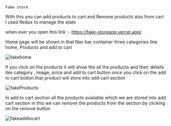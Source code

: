                                                                         Fake store
                                                                        
With this you can add products to cart and Remove products also from cart 
I used Redux to manage the state

when ever you open this link :-  https://fake-storeapp.vercel.app/

Home page will be shown in that Nav bar container three categories line home, Products and add to cart

![fakehome](https://user-images.githubusercontent.com/114353712/231342557-5bfa8799-c22f-4f53-b99f-c3f807b444c0.PNG)


If you click on the products it will show the all the products and their details like category , image, price and add to cart button once you click on the add to cart button that product will store into add cart section

![fakeProducts](https://user-images.githubusercontent.com/114353712/231342830-728caaf0-b546-4154-9922-4a58f75afd9f.PNG)


In add to cart section all the products available which we are stored into add cart section in this we can remove the products from the section by clicking on the remove button

![fakeaddtocart](https://user-images.githubusercontent.com/114353712/231343190-e1e2b406-8de8-4870-a006-24780cf675c5.PNG)
